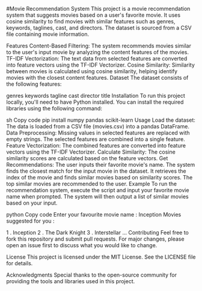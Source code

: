 #Movie Recommendation System
This project is a movie recommendation system that suggests movies based on a user's favorite movie. It uses cosine similarity to find movies with similar features such as genres, keywords, taglines, cast, and directors. The dataset is sourced from a CSV file containing movie information.

Features
Content-Based Filtering: The system recommends movies similar to the user's input movie by analyzing the content features of the movies.
TF-IDF Vectorization: The text data from selected features are converted into feature vectors using the TF-IDF Vectorizer.
Cosine Similarity: Similarity between movies is calculated using cosine similarity, helping identify movies with the closest content features.
Dataset
The dataset consists of the following features:

genres
keywords
tagline
cast
director
title
Installation
To run this project locally, you'll need to have Python installed. You can install the required libraries using the following command:

sh
Copy code
pip install numpy pandas scikit-learn
Usage
Load the dataset: The data is loaded from a CSV file (movies.csv) into a pandas DataFrame.
Data Preprocessing:
Missing values in selected features are replaced with empty strings.
The selected features are combined into a single feature.
Feature Vectorization:
The combined features are converted into feature vectors using the TF-IDF Vectorizer.
Calculate Similarity:
The cosine similarity scores are calculated based on the feature vectors.
Get Recommendations:
The user inputs their favorite movie's name.
The system finds the closest match for the input movie in the dataset.
It retrieves the index of the movie and finds similar movies based on similarity scores.
The top similar movies are recommended to the user.
Example
To run the recommendation system, execute the script and input your favorite movie name when prompted. The system will then output a list of similar movies based on your input.

python
Copy code
 Enter your favourite movie name : Inception
Movies suggested for you : 

1 . Inception
2 . The Dark Knight
3 . Interstellar
...
Contributing
Feel free to fork this repository and submit pull requests. For major changes, please open an issue first to discuss what you would like to change.

License
This project is licensed under the MIT License. See the LICENSE file for details.

Acknowledgments
Special thanks to the open-source community for providing the tools and libraries used in this project.

